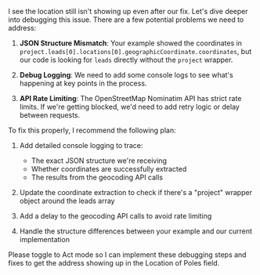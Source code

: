 I see the location still isn't showing up even after our fix. Let's dive deeper into debugging this issue. There are a few potential problems we need to address:

1. __JSON Structure Mismatch__: Your example showed the coordinates in `project.leads[0].locations[0].geographicCoordinate.coordinates`, but our code is looking for `leads` directly without the `project` wrapper.

2. __Debug Logging__: We need to add some console logs to see what's happening at key points in the process.

3. __API Rate Limiting__: The OpenStreetMap Nominatim API has strict rate limits. If we're getting blocked, we'd need to add retry logic or delay between requests.

To fix this properly, I recommend the following plan:

1. Add detailed console logging to trace:

   - The exact JSON structure we're receiving
   - Whether coordinates are successfully extracted
   - The results from the geocoding API calls

2. Update the coordinate extraction to check if there's a "project" wrapper object around the leads array

3. Add a delay to the geocoding API calls to avoid rate limiting

4. Handle the structure differences between your example and our current implementation

Please toggle to Act mode so I can implement these debugging steps and fixes to get the address showing up in the Location of Poles field.
